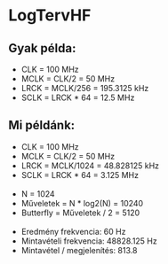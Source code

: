 
# LogTervHF

## Gyak példa:
- CLK = 100 MHz
- MCLK = CLK/2 = 50 MHz
- LRCK = MCLK/256 = 195.3125 kHz
- SCLK = LRCK * 64 = 12.5 MHz

## Mi példánk:
- CLK = 100 MHz
- MCLK = CLK/2 = 50 MHz
- LRCK = MCLK/1024 = 48.828125 kHz
- SCLK = LRCK * 64 = 3.125 MHz
<br/></br>
- N = 1024
- Műveletek = N * log2(N) = 10240
- Butterfly = Műveletek / 2 = 5120
<br/></br>
- Eredmény frekvencia:			60 Hz
- Mintavételi frekvencia:		48828.125 Hz
- Mintavétel / megjelenítés:	813.8